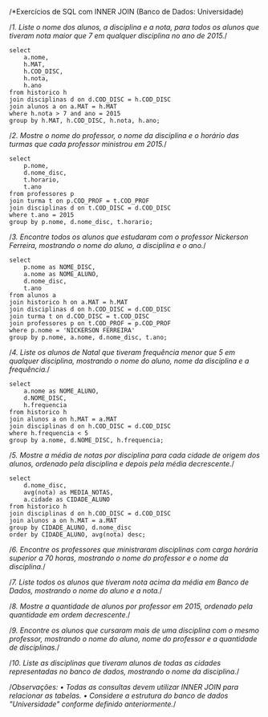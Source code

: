 /*Exercícios de SQL com INNER JOIN
(Banco de Dados: Universidade)

/*1. Liste o nome dos alunos, a disciplina e a nota, para todos os alunos que tiveram nota
maior que 7 em qualquer disciplina no ano de 2015.*/

    select
        a.nome,
        h.MAT,
        h.COD_DISC,
        h.nota,
        h.ano
    from historico h
    join disciplinas d on d.COD_DISC = h.COD_DISC
    join alunos a on a.MAT = h.MAT
    where h.nota > 7 and ano = 2015
    group by h.MAT, h.COD_DISC, h.nota, h.ano;

/*2. Mostre o nome do professor, o nome da disciplina e o horário das turmas que cada
professor ministrou em 2015.*/

    select 
        p.nome,
        d.nome_disc,
        t.horario,
        t.ano
    from professores p
    join turma t on p.COD_PROF = t.COD_PROF
    join disciplinas d on t.COD_DISC = d.COD_DISC
    where t.ano = 2015
    group by p.nome, d.nome_disc, t.horario;
	

/*3. Encontre todos os alunos que estudaram com o professor Nickerson Ferreira,
mostrando o nome do aluno, a disciplina e o ano.*/

    select
        p.nome as NOME_DISC,
        a.nome as NOME_ALUNO,
        d.nome_disc,
        t.ano
    from alunos a
    join historico h on a.MAT = h.MAT
    join disciplinas d on h.COD_DISC = d.COD_DISC
    join turma t on d.COD_DISC = t.COD_DISC
    join professores p on t.COD_PROF = p.COD_PROF
    where p.nome = 'NICKERSON FERREIRA'
    group by p.nome, a.nome, d.nome_disc, t.ano;

/*4. Liste os alunos de Natal que tiveram frequência menor que 5 em qualquer disciplina,
mostrando o nome do aluno, nome da disciplina e a frequência.*/

    select
        a.nome as NOME_ALUNO,
        d.NOME_DISC,
        h.frequencia
    from historico h
    join alunos a on h.MAT = a.MAT
    join disciplinas d on h.COD_DISC = d.COD_DISC
    where h.frequencia < 5
    group by a.nome, d.NOME_DISC, h.frequencia;

/*5. Mostre a média de notas por disciplina para cada cidade de origem dos alunos,
ordenado pela disciplina e depois pela média decrescente.*/

    select
        d.nome_disc,
        avg(nota) as MEDIA_NOTAS,
        a.cidade as CIDADE_ALUNO
    from historico h
    join disciplinas d on h.COD_DISC = d.COD_DISC
    join alunos a on h.MAT = a.MAT
    group by CIDADE_ALUNO, d.nome_disc
    order by CIDADE_ALUNO, avg(nota) desc;
        
/*6. Encontre os professores que ministraram disciplinas com carga horária superior a 70
horas, mostrando o nome do professor e o nome da disciplina.*/

/*7. Liste todos os alunos que tiveram nota acima da média em Banco de Dados,
mostrando o nome do aluno e a nota.*/

/*8. Mostre a quantidade de alunos por professor em 2015, ordenado pela quantidade em
ordem decrescente.*/

/*9. Encontre os alunos que cursaram mais de uma disciplina com o mesmo professor,
mostrando o nome do aluno, nome do professor e a quantidade de disciplinas.*/

/*10. Liste as disciplinas que tiveram alunos de todas as cidades representadas no banco
de dados, mostrando o nome da disciplina.*/

/*Observações:
• Todas as consultas devem utilizar INNER JOIN para relacionar as tabelas.
• Considere a estrutura do banco de dados "Universidade" conforme definido
anteriormente.*/